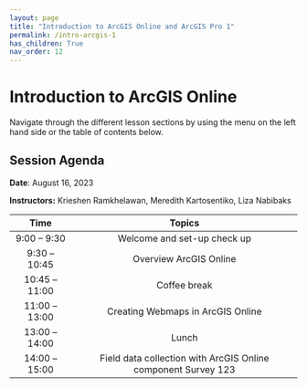 ```yaml
---
layout: page
title: "Introduction to ArcGIS Online and ArcGIS Pro 1"
permalink: /intro-arcgis-1
has_children: True
nav_order: 12
---
```


# Introduction to ArcGIS Online

Navigate through the different lesson sections by using the menu on the left hand side or the table of contents below.

## Session Agenda

**Date**: August 16, 2023

**Instructors:** Krieshen Ramkhelawan, Meredith Kartosentiko, Liza Nabibaks


|Time           |  Topics       |
|:-------------:|:-------------:|
| 9:00 – 9:30   | Welcome and set-up check up |
| 9:30 – 10:45  | Overview ArcGIS Online |
| 10:45 – 11:00 | Coffee break |
| 11:00 – 13:00 | Creating Webmaps in ArcGIS Online |
| 13:00 – 14:00 | Lunch |
| 14:00 –15:00  | Field data collection with ArcGIS Online component Survey 123 |
